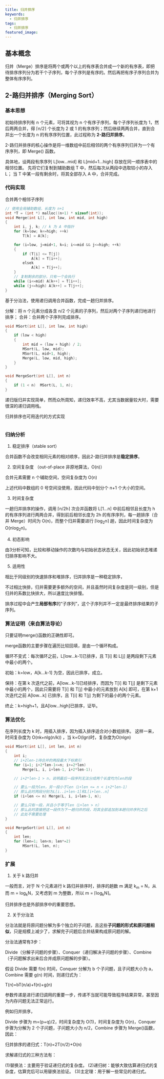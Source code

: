 ```yaml
---
title: 归并排序
keywords:
  - 归并排序
tags:
  - 归并排序
featured_image:
---
```


## 基本概念

归并（Merge）排序是将两个或两个以上的有序表合并成一个新的有序表，即把待排序序列分为若干个子序列，每个子序列是有序的。然后再把有序子序列合并为整体有序序列。

## 2-路归并排序（Merging Sort）

### 基本思想

初始待排序列有 n 个元素，可将其视为 n 个有序子序列，每个子序列长度为 1，然后两两合并，得 ⌈n/2⌉ 个长度为 2 或 1 的有序序列；然后继续两两合并，直到合并出一个长度为 n 的有序序列位置，此过程称为 **2-路归并排序**。

2-路归并排序的核心操作是将一维数组中前后相邻的两个有序序列归并为一个有序序列，即 Merge() 函数。

具体地，设两段有序序列 L[low...mid] 和 L[mid+1...high] 存放在同一顺序表中的相邻位置。
先将它们复制到辅助数组 T 中，然后每次从两段中选取较小的存入 L；
当 T 中某一段有剩余时，将其全部存入 A 中，合并完成。

### 代码实现

合并两个相邻子序列

```c
// 使用全局辅助数组，长度为 n+1
int *T = (int *) malloc((n+1) * sizeof(int));
void Merge(int L[], int low, int mid, int high)
{
    int i, j, k; // k 为 A 中指针
    for (k=low; k<=high; ++k)
        T[k] = A[k];

    for (i=low, j=mid+1, k=i; i<=mid && j<=high; ++k)
    {
        if (T[i] <= T[j])
            A[k] = T[i++];
        elsek
            A[k] = T[j++];
    }
    // 复制剩余的部分，只有一个会执行
    while (i<=mid) A[k++] = T[i++];
    while (j<=high) A[k++] = T[j++];
}
```

基于分治法，使用递归调用合并函数，完成一趟归并排序。

分解：将 n 个元素分成各含 n/2 个元素的子序列，然后对两个子序列递归地进行排序；
合并：合并两个子序列完成排序。

```c
void MSort(int L[], int low, int high)
{
    if (low < high)
    {
        int mid = (low + high) / 2;
        MSort(L, low, mid);
        MSort(L, mid+1, high);
        Merge(L, low, mid, high);
    }
}
```

```c
void MergeSort(int L[], int n)
{
    if (1 < n)  MSort(L, 1, n);
}
```

递归版归并实现简单，然而众所周知，递归效率不高，尤其当数据量较大时，需要很深的递归调用栈。

归并排序也可用迭代的方式实现

```c

```

### 归纳分析

1. 稳定排序（stable sort）

合并函数不会改变相同元素的相对顺序，因此2-路归并排序是**稳定排序**。

2. 空间复杂度 （out-of-place 非原地算法，O(n)）

合并元素需要 n 个辅助空间，空间复杂度为 O(n)

上述代码中数组的 0 号空间没使用，因此代码中划分个 n+1 个大小的空间。

3. 时间复杂度

一趟归并排序的操作，调用 ⌈n/2h⌉ 次合并函数将 L[1...n] 中前后相邻且长度为 h 的有序序列进行两两合并，得到前后相邻长度为 2h 的有序序列，每一趟排序（合并 Merge）时间为 O(n)，而整个归并需要进行 ⌈log<sub>2</sub>n⌉ 趟，因此时间复杂度为 O(nlog<sub>2</sub>n)。

4. 初态影响

由3分析可知，比较和移动操作的次数均与初始状态状态无关，因此初始状态堆递归排序影响不大。

5. 适用性

相比于同级别的快速排序和堆排序，归并排序是一种稳定排序，

不过相比快排，归并需要更多额外的空间，并且虽然时间复杂度是同一级别，但是归并的系数比快排大，所以速度比快排慢。

排序过程中会产生**局部有序**的“子序列”，这个子序列并不一定是最终排序结果的子序列。

### 算法证明（来自算法导论）

只要证明merge()函数的正确性即可。

merge函数的主要步骤在遍历比较回填，是由一个循环构成。

循环不变式：每次循环之前，L[low...k-1]已排序，且 T[i] 和 L[j] 是两段剩下元素中最小的两个。

初始：k=low，A[k...k-1] 为空，因此已排序，成立。

保持：在第 k 次迭代之前，A[low...k-1]已经排序，而因为 T[i] 和 T[j] 是剩下元素中最小的两个，因此只需要将 T[i] 和 T[j] 中最小的元素放到 A[k] 即可，在第 k+1 次迭代之前 A[low...k] 已排序，且 T[i] 和 T[j] 为剩下的最小的两个元素。

终止：k=high+1，且A[low...high]已排序，证毕。

### 算法优化

在序列长度为 k 时，用插入排序，因为插入排序适合对小数组排序。
这样一来，时间复杂度为 O(nk+nlg(n/k)) ，当 k=O(lgn)时，复杂度为O(nlgn)

```c
void MSort(int L[], int len, int n)
{
    int i;
    // i+2len-1待合并的两段最大下标索引
    for (i=1; i+2*len-1<=n; i+=2*len)
        Merge(L, i, i+len-1, i+2*len-1);

    // i+2*len-1 > n，说明最后一段序列无法分成两个长度均为len的段

    // 要么一段为len，另一段小于len（i+len <= n < i+2*len-1）
    // 那么此时两段分别为L[i..i+len-1]和L[i+len..n]
    if (i+len <= n) Merge(L, i, i+len-1, n);

    // 要么只有一段，并且小于等于len（i+len > n）
    // 那么此时直接把这一段作为下一趟归并的段，将其全部追加到本趟归并序列之后
    // 此处不需要处理
}
```

```c
void MergeSort(int L[], int n)
{
    int len;
    for (len=1; len<n; len*=2)
        MSort(L, len, n);
}
```

### 扩展

1. 关于 k 路归并

一般而言，对于 N 个元素进行 k 路归并排序时，排序的趟数 m 满足 k<sub>m</sub> = N，从而 m = log<sub>k</sub>N，又考虑到 m 为整数，所以 m = ⌈log<sub>k</sub>N⌉。

归并排序也是外部排序中的重要思想。

2. 关于分治法

分治法就是将原问题分解为多个独立的子问题，且这些**子问题的形式和原问题相似**，只是规模上减少了，求解完子问题后合并结果构成原问题的解。

分治法通常有3步：

Divide（分解子问题的步骤）、Conquer（递归解决子问题的步骤）、Combine（子问题解求出来后合并成原问题解的步骤）。

假设 Divide 需要 f(n) 时间，Conquer 分解为 b 个子问题，且子问题大小为 a，Combine 需要 g(n) 时间，则递归式为：

T(n)=bT(n/a)+f(n)+g(n)

参数传递是进行递归调用的重要一步，传递不当就可能导致程序结果异常，甚至因为内存问题无法正常运行。

例如归并排序，

Divide 步骤为 m=(p+q)/2，时间复杂度为 O(1)，时间复杂度为 O(n)，Conquer 步骤为分解为 2 个子问题，子问题大小为 n/2，Combine 步骤为 Merge()函数，因此：

归并排序的递归式：T(n)=2T(n/2)+O(n)

求解递归式的三种方法有：

(1)替换法：主要用于验证递归式的复杂度。
(2)递归树：能够大致估算递归式的复杂度，估算完后可以用替换法验证。
(3)主定理：用于解一些常见的递归式。

